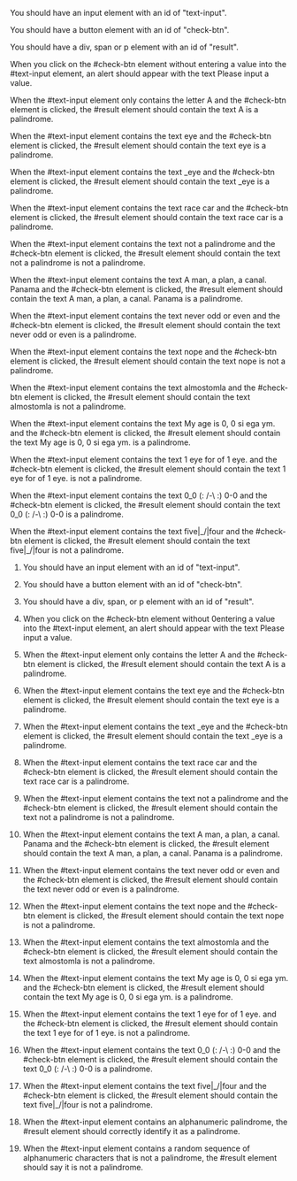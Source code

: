 <!-- User story -->

You should have an input element with an id of
"text-input".

You should have a button element with an id of
"check-btn".

You should have a div, span or p element with an
id of "result".

When you click on the #check-btn element without
entering a value into the #text-input element,
an alert should appear with the text Please input
a value.

When the #text-input element only contains the
letter A and the #check-btn element is clicked,
the #result element should contain the text A is
a palindrome.

When the #text-input element contains the text eye
and the #check-btn element is clicked, the #result
element should contain the text eye is a palindrome.

When the #text-input element contains the text
\_eye and the #check-btn element is clicked, the
#result element should contain the text \_eye is a palindrome.

When the #text-input element contains the text
race car and the #check-btn element is clicked,
the #result element should contain the text race
car is a palindrome.

When the #text-input element contains the text not
a palindrome and the #check-btn element is clicked,
the #result element should contain the text not a
palindrome is not a palindrome.

When the #text-input element contains the text A man,
a plan, a canal. Panama and the #check-btn element
is clicked, the #result element should contain the
text A man, a plan, a canal. Panama is a palindrome.

When the #text-input element contains the text never
odd or even and the #check-btn element is clicked,
the #result element should contain the text never
odd or even is a palindrome.

When the #text-input element contains the text nope
and the #check-btn element is clicked, the #result
element should contain the text nope is not a
palindrome.

When the #text-input element contains the text
almostomla and the #check-btn element is clicked,
the #result element should contain the text
almostomla is not a palindrome.

When the #text-input element contains the text My
age is 0, 0 si ega ym. and the #check-btn element
is clicked, the #result element should contain the
text My age is 0, 0 si ega ym. is a palindrome.

When the #text-input element contains the text 1 eye
for of 1 eye. and the #check-btn element is clicked,
the #result element should contain the text 1 eye for
of 1 eye. is not a palindrome.

When the #text-input element contains the text
0_0 (: /-\ :) 0-0 and the #check-btn element is
clicked, the #result element should contain the
text 0_0 (: /-\ :) 0-0 is a palindrome.

When the #text-input element contains the text
five|\_/|four and the #check-btn element is clicked,
the #result element should contain the text
five|\_/|four is not a palindrome.

<!-- Tests -->

1. You should have an input element with an id of
   "text-input".

2. You should have a button element with an id of
   "check-btn".

3. You should have a div, span, or p element with
   an id of "result".

4. When you click on the #check-btn element without
   0entering a value into the #text-input element, an
   alert should appear with the text Please input a
   value.

5. When the #text-input element only contains the
   letter A and the #check-btn element is clicked,
   the #result element should contain the text A
   is a palindrome.

6. When the #text-input element contains the text
   eye and the #check-btn element is clicked, the
   #result element should contain the text eye is
   a palindrome.

7. When the #text-input element contains the text
   \_eye and the #check-btn element is clicked, the
   #result element should contain the text \_eye is
   a palindrome.

8. When the #text-input element contains the text
   race car and the #check-btn element is clicked,
   the #result element should contain the text
   race car is a palindrome.

9. When the #text-input element contains the text
   not a palindrome and the #check-btn element is
   clicked, the #result element should contain the
   text not a palindrome is not a palindrome.

10. When the #text-input element contains the text
    A man, a plan, a canal. Panama and the
    #check-btn element is clicked, the #result element
    should contain the text A man, a plan, a canal.
    Panama is a palindrome.

11. When the #text-input element contains the text
    never odd or even and the #check-btn element is
    clicked, the #result element should contain the
    text never odd or even is a palindrome.

12. When the #text-input element contains the text
    nope and the #check-btn element is clicked, the
    #result element should contain the text nope is
    not a palindrome.

13. When the #text-input element contains the text
    almostomla and the #check-btn element is clicked,
    the #result element should contain the text
    almostomla is not a palindrome.

14. When the #text-input element contains the text
    My age is 0, 0 si ega ym. and the #check-btn
    element is clicked, the #result element should
    contain the text My age is 0, 0 si ega ym. is
    a palindrome.

15. When the #text-input element contains the text
    1 eye for of 1 eye. and the #check-btn element
    is clicked, the #result element should contain
    the text 1 eye for of 1 eye. is not a palindrome.

16. When the #text-input element contains the text
    0_0 (: /-\ :) 0-0 and the #check-btn element is
    clicked, the #result element should contain the
    text 0_0 (: /-\ :) 0-0 is a palindrome.

17. When the #text-input element contains the text
    five|\_/|four and the #check-btn element is
    clicked, the #result element should contain the
    text five|\_/|four is not a palindrome.

18. When the #text-input element contains an
    alphanumeric palindrome, the #result element
    should correctly identify it as a palindrome.

19. When the #text-input element contains a random
    sequence of alphanumeric characters that is not
    a palindrome, the #result element should say it
    is not a palindrome.
